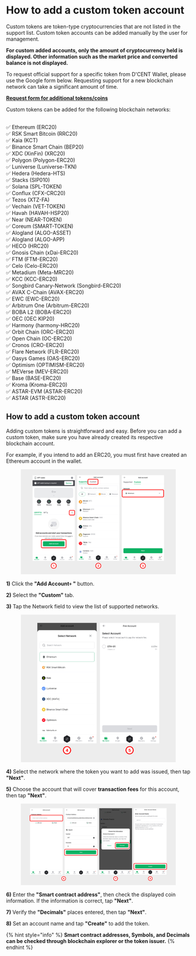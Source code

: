 # How to add a custom token account

Custom tokens are token-type cryptocurrencies that are not listed in the support list. Custom token accounts can be added manually by the user for management.&#x20;

**For custom added accounts, only the amount of cryptocurrency held is displayed. Other information such as the market price and converted balance is not displayed.**

To request official support for a specific token from D'CENT Wallet, please use the Google form below. Requesting support for a new blockchain network can take a significant amount of time.

[**Request form for additional tokens/coins**](https://docs.google.com/forms/d/e/1FAIpQLSddydt7fv7D0ATnw49tCsBsex9DpHinAr0sebGb_eQb0ne37g/viewform)



Custom tokens can be added for the following blockchain networks:

\
✅ Ethereum (ERC20)
\
✅ RSK Smart Bitcoin (RRC20)
\
✅ Kaia (KCT)
\
✅ Binance Smart Chain (BEP20)
\
✅ XDC (XinFin) (XRC20)\
✅ Polygon (Polygon-ERC20)
\
✅ Luniverse (Luniverse-TKN)
\
✅ Hedera (Hedera-HTS)\
✅ Stacks (SIP010)
\
✅ Solana (SPL-TOKEN)
\
✅ Conflux (CFX-CRC20)
\
✅ Tezos (XTZ-FA)
\
✅ Vechain (VET-TOKEN)
\
✅ Havah (HAVAH-HSP20)
\
✅ Near (NEAR-TOKEN)
\
✅ Coreum (SMART-TOKEN)
\
✅ Alogland (ALGO-ASSET)
\
✅ Alogland (ALGO-APP)
\
✅ HECO (HRC20)
\
✅ Gnosis Chain (xDai-ERC20)
\
✅ FTM (FTM-ERC20)\
✅ Celo (Celo-ERC20)
\
✅ Metadium (Meta-MRC20)
\
✅ KCC (KCC-ERC20)
\
✅ Songbird Canary-Network (Songbird-ERC20)
\
✅ AVAX C-Chain (AVAX-ERC20)
\
✅ EWC (EWC-ERC20)
\
✅ Arbitrum One (Arbitrum-ERC20)
\
✅ BOBA L2 (BOBA-ERC20)
\
✅ OEC (OEC KIP20)
\
✅ Harmony (harmony-HRC20)
\
✅ Orbit Chain (ORC-ERC20)
\
✅ Open Chain (OC-ERC20)
\
✅ Cronos (CRO-ERC20)
\
✅ Flare Network (FLR-ERC20)
\
✅ Oasys Games (OAS-ERC20)
\
✅ Optimism (OPTIMISM-ERC20)
\
✅ MEVerse (MEV-ERC20)
\
✅ Base (BASE-ERC20)
\
✅ Kroma (Kroma-ERC20)
\
✅ ASTAR-EVM (ASTAR-ERC20)
\
✅ ASTAR (ASTR-ERC20)

## How to add a custom token account

Adding custom tokens is straightforward and easy. Before you can add a custom token, make sure you have already created its respective blockchain account.

For example, if you intend to add an ERC20, you must first have created an Ethereum account in the wallet.

<div align="left"><figure><img src="../../.gitbook/assets/1 (17).jpg" alt=""><figcaption></figcaption></figure></div>

**1)** Click the **"Add Account`+` "** button.

**2)** Select the **"Custom"** tab.

**3)** Tap the Network field to view the list of supported networks.

<div align="left"><figure><img src="../../.gitbook/assets/2 (21).jpg" alt=""><figcaption></figcaption></figure></div>

**4)** Select the network where the token you want to add was issued, then tap **"Next"**.

**5)** Choose the account that will cover **transaction fees** for this account, then tap **"Next"**.

<div align="left"><figure><img src="../../.gitbook/assets/3 (15).jpg" alt=""><figcaption></figcaption></figure></div>

**6)** Enter the **"Smart contract address"**, then check the displayed coin information. If the information is correct, tap **"Next"**.&#x20;

**7)** Verify the **"Decimals"** places entered, then tap **"Next"**.

**8)** Set an account name and tap **"Create"** to add the token.&#x20;

{% hint style="info" %}
**Smart contract addresses, Symbols, and Decimals can be checked through blockchain explorer or the token issuer.**
{% endhint %}

